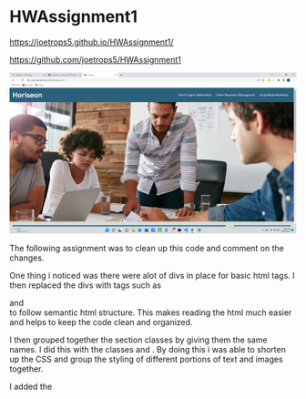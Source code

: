 # HWAssignment1

https://joetrops5.github.io/HWAssignment1/

https://github.com/joetrops5/HWAssignment1

![screenshot](pictures/Screenshot%20(2).png)

The following assignment was to clean up this code and comment
on the changes. 

One thing i noticed was there were alot of divs in place for basic html 
tags. I then replaced the divs with tags such as <main> <aside> <section>
<nav> and <footer> to follow semantic html structure. This makes reading 
the html much easier and helps to keep the code clean and organized.

I then grouped together the section classes by giving them the same 
names. I did this with the classes <aside-content> and <main-content>. 
By doing this i was able to shorten up the CSS and group the styling 
of different portions of text and images together.

I added the <title> to horiseon as well as alt attributes to the images.
The alt attributes work as placeholders incase the images are not working;
they are used to describe the image on the page. 
 

  
 







